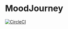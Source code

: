 # MoodJourney
[![CircleCI](https://circleci.com/gh/singularityhub/circle-ci.svg?style=svg)](https://app.circleci.com/pipelines/github/keyvanygh)
